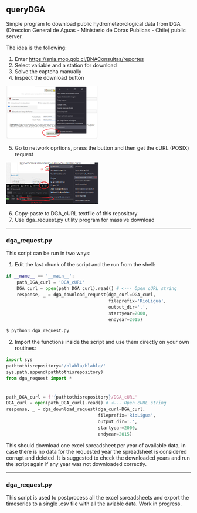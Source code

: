 ## queryDGA

Simple program to download public hydrometeorological data from DGA (Direccion General de Aguas - Ministerio de Obras Publicas - Chile) public server.

The idea is the following:
1)  Enter https://snia.mop.gob.cl/BNAConsultas/reportes
2)  Select variable and a station for download
3)  Solve the captcha manually
4)  Inspect the download button

<img src="./static/DGA_download.png" alt="download.png" width="50%"/>

5)  Go to network oprtions, press the button and then get the cURL (POSIX) request

<img src="./static/DGA_cURL.png" alt="curl.png" width="50%"/>

6)  Copy-paste to DGA_cURL textfile of this repository
7)  Use dga_request.py utility program for massive download

---

### dga_request.py

This script can be run in two ways: 
1) Edit the last chunk of the script and the run from the shell:
```python
if __name__ == '__main__':
    path_DGA_curl = 'DGA_cURL'
    DGA_curl = open(path_DGA_curl).read() # <--- Open cURL string
    response, _ = dga_download_request(dga_curl=DGA_curl,
                                       fileprefix='RioLigua',
                                       output_dir='.',      
                                       startyear=2000,
                                       endyear=2015)
```
```bash
$ python3 dga_request.py
```

2) Import the functions inside the script and use them directly on your own routines:
```python
import sys
pathtothisrepository='/blabla/blabla/'
sys.path.append(pathtothisrepository)
from dga_request import *


path_DGA_curl = f'{pathtothisrepository}/DGA_cURL'
DGA_curl = open(path_DGA_curl).read() # <--- Open cURL string
response, _ = dga_download_request(dga_curl=DGA_curl,
                                   fileprefix='RioLigua',
                                   output_dir='.',      
                                   startyear=2000,
                                   endyear=2015)
```

This should download one excel spreadsheet per year of available data, in case there is no data for the requested year the spreadsheet is considered corrupt and deleted. It is suggested to check the downloaded years and run the script again if any year was not downloaded correctly. 

---

### dga_request.py

This script is used to postprocess all the excel spreadsheets and export the 
timeseries to a single .csv file with all the aviable data.
Work in progress.
